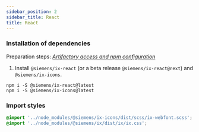 ```yaml
---
sidebar_position: 2
sidebar_title: React
title: React
---
```


### Installation of dependencies

Preparation steps: _[Artifactory access and npm configuration](./artifactory.md)_

1. Install `@siemens/ix-react` (or a beta release `@siemens/ix-react@next`) and `@siemens/ix-icons`.

```
npm i -S @siemens/ix-react@latest
npm i -S @siemens/ix-icons@latest
```

### Import styles

```css
@import '../node_modules/@siemens/ix-icons/dist/scss/ix-webfont.scss';
@import '../node_modules/@siemens/ix/dist/ix/ix.css';
```
